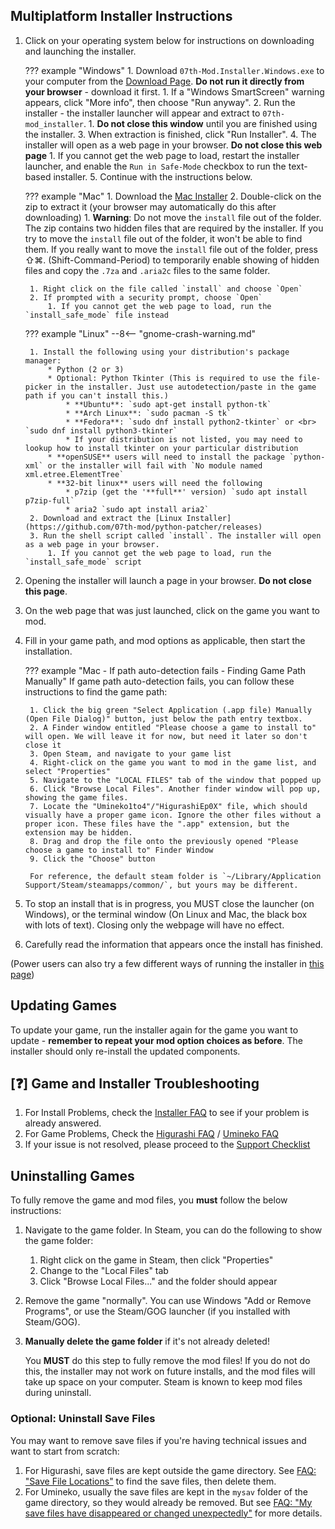 ## Multiplatform Installer Instructions

1. Click on your operating system below for instructions on downloading and launching the installer.

    ??? example "Windows"
        1. Download `07th-Mod.Installer.Windows.exe` to your computer from the [Download Page](https://github.com/07th-mod/python-patcher/releases). **Do not run it directly from your browser** - download it first.
            1. If a "Windows SmartScreen" warning appears, click "More info", then choose "Run anyway".
        2. Run the installer - the installer launcher will appear and extract to `07th-mod_installer`.
            1. **Do not close this window** until you are finished using the installer.
        3. When extraction is finished, click "Run Installer".
        4. The installer will open as a web page in your browser. **Do not close this web page**
            1. If you cannot get the web page to load, restart the installer launcher, and enable the `Run in Safe-Mode` checkbox to run the text-based installer.
        5. Continue with the instructions below.

    ??? example "Mac"
        1. Download the [Mac Installer](https://github.com/07th-mod/python-patcher/releases)
        2. Double-click on the zip to extract it (your browser may automatically do this after downloading)
            1. **Warning**: Do not move the `install` file out of the folder. The zip contains two hidden files that are required by the installer. If you try to move the `install` file out of the folder, it won't be able to find them.  If you really want to move the `install` file out of the folder, press ⇧⌘. (Shift-Command-Period) to temporarily enable showing of hidden files and copy the `.7za` and `.aria2c` files to the same folder.

        1. Right click on the file called `install` and choose `Open`
        2. If prompted with a security prompt, choose `Open`
            1. If you cannot get the web page to load, run the `install_safe_mode` file instead

    ??? example "Linux"
        --8<-- "gnome-crash-warning.md"

        1. Install the following using your distribution's package manager:
            * Python (2 or 3)
            * Optional: Python Tkinter (This is required to use the file-picker in the installer. Just use autodetection/paste in the game path if you can't install this.)
                * **Ubuntu**: `sudo apt-get install python-tk`
                * **Arch Linux**: `sudo pacman -S tk`
                * **Fedora**: `sudo dnf install python2-tkinter` or <br> `sudo dnf install python3-tkinter`
                * If your distribution is not listed, you may need to lookup how to install tkinter on your particular distribution
            * **openSUSE** users will need to install the package `python-xml` or the installer will fail with `No module named xml.etree.ElementTree`
            * **32-bit linux** users will need the following
                * p7zip (get the '**full**' version) `sudo apt install p7zip-full`
                * aria2 `sudo apt install aria2`
        2. Download and extract the [Linux Installer](https://github.com/07th-mod/python-patcher/releases)
        3. Run the shell script called `install`. The installer will open as a web page in your browser. 
            1. If you cannot get the web page to load, run the `install_safe_mode` script

2. Opening the installer will launch a page in your browser. **Do not close this page**.
3. On the web page that was just launched, click on the game you want to mod.
4. Fill in your game path, and mod options as applicable, then start the installation.

    ??? example "Mac - If path auto-detection fails - Finding Game Path Manually"
        If game path auto-detection fails, you can follow these instructions to find the game path:

        1. Click the big green "Select Application (.app file) Manually (Open File Dialog)" button, just below the path entry textbox.
        2. A Finder window entitled "Please choose a game to install to" will open. We will leave it for now, but need it later so don't close it
        3. Open Steam, and navigate to your game list
        4. Right-click on the game you want to mod in the game list, and select "Properties"
        5. Navigate to the "LOCAL FILES" tab of the window that popped up
        6. Click "Browse Local Files". Another finder window will pop up, showing the game files.
        7. Locate the "Umineko1to4"/"HigurashiEp0X" file, which should visually have a proper game icon. Ignore the other files without a proper icon. These files have the ".app" extension, but the extension may be hidden.
        8. Drag and drop the file onto the previously opened "Please choose a game to install to" Finder Window
        9. Click the "Choose" button

        For reference, the default steam folder is `~/Library/Application Support/Steam/steamapps/common/`, but yours may be different.

5. To stop an install that is in progress, you MUST close the launcher (on Windows), or the terminal window (On Linux and Mac, the black box with lots of text). Closing only the webpage will have no effect.
6. Carefully read the information that appears once the install has finished.

(Power users can also try a few different ways of running the installer in [this page](../Installer/power-users.md))

## Updating Games

To update your game, run the installer again for the game you want to update - **remember to repeat your mod option choices as before**. The installer should only re-install the updated components.

## [❓] Game and Installer Troubleshooting

1. For Install Problems, check the [Installer FAQ](../Installer/faq.md) to see if your problem is already answered.
2. For Game Problems, Check the [Higurashi FAQ](../Higurashi/FAQ.md) / [Umineko FAQ](../Umineko/Umineko-Part-0-TroubleShooting-and-FAQ.md)
3. If your issue is not resolved, please proceed to the [Support Checklist](../support-checklist.md)

## Uninstalling Games

To fully remove the game and mod files, you **must** follow the below instructions:

1. Navigate to the game folder. In Steam, you can do the following to show the game folder:
      1. Right click on the game in Steam, then click "Properties"
      2. Change to the "Local Files" tab
      3. Click "Browse Local Files..." and the folder should appear
2. Remove the game "normally". You can use Windows "Add or Remove Programs", or use the Steam/GOG launcher (if you installed with Steam/GOG).
3. **Manually delete the game folder** if it's not already deleted!

    You **MUST** do this step to fully remove the mod files! If you do not do this, the installer may not work on future installs, and the mod files will take up space on your computer. Steam is known to keep mod files during uninstall.

### Optional: Uninstall Save Files

You may want to remove save files if you're having technical issues and want to start from scratch:

   1. For Higurashi, save files are kept outside the game directory. See [FAQ: "Save File Locations"](../Higurashi/FAQ.md#save-file-locations) to find the save files, then delete them.
   2. For Umineko, usually the save files are kept in the `mysav` folder of the game directory, so they would already be removed. But see [FAQ: "My save files have disappeared or changed unexpectedly"](../Umineko/Umineko-Part-0-TroubleShooting-and-FAQ.md#my-save-files-have-disappeared-or-changed-unexpectedly) for more details.

